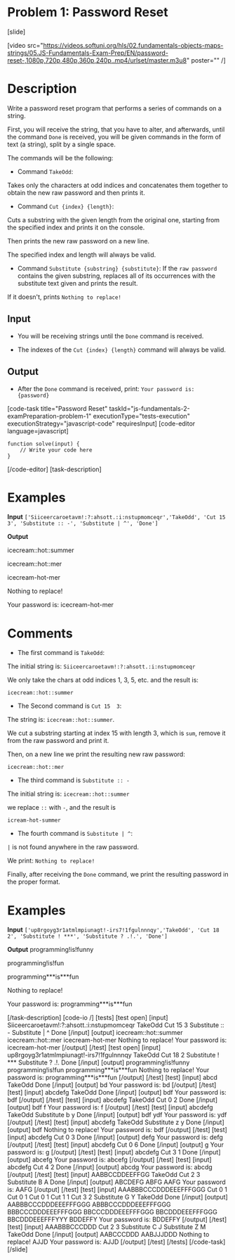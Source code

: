 # Problem 1: Password Reset

[slide]

[video src="https://videos.softuni.org/hls/02.fundamentals-objects-maps-strings/05.JS-Fundamentals-Exam-Prep/EN/password-reset-,1080p,720p,480p,360p,240p,.mp4/urlset/master.m3u8" poster="" /]

# Description
Write a password reset program that performs a series of commands on a string. 

First, you will receive the string, that you have to alter, and afterwards, until the command `Done` is received, you will be given commands in the form of text (a string), split by a single space. 

The commands will be the following:

* Command `TakeOdd`: 

Takes only the characters at odd indices and concatenates them together to obtain the new raw password and then prints it.

* Command `Cut {index} {length}`: 

Cuts а substring with the given length from the original one, starting from the specified index and prints it on the console.

Then prints the new raw password on a new line.

The specified index and length will always be valid.

* Command `Substitute {substring} {substitute}`: 
If the `raw password`  contains the given substring, replaces all of its occurrences with the substitute text given and prints the result.

If it doesn't, prints `Nothing to replace!`

## Input

* You will be receiving strings until the `Done` command is received.

* The indexes of the `Cut {index} {length}` command will always be valid.

## Output

* After the `Done` command is received, print: `Your password is: {password}`


[code-task title="Password Reset" taskId="js-fundamentals-2-examPreparation-problem-1" executionType="tests-execution" executionStrategy="javascript-code" requiresInput]
[code-editor language=javascript]
```
function solve(input) {
	// Write your code here
}
```
[/code-editor]
[task-description]

# Examples

 **Input** 
`['Siiceercaroetavm!:?:ahsott.:i:nstupmomceqr','TakeOdd', 'Cut 15 3', 'Substitute :: -', 'Substitute | ^', 'Done']`

**Output**

icecream\:\:hot\:\:summer

icecream\:\:hot\:\:mer

icecream\-hot\-mer

Nothing to replace!

Your password is: icecream\-hot\-mer

# Comments

* The first command is `TakeOdd`:

The initial string is: `Siiceercaroetavm!:?:ahsott.:i:nstupmomceqr`

We only take the chars at odd indices 1, 3, 5, etc. and the result is:

`icecream::hot::summer`

* The Second command is `Cut 15  3`:

The string is: `icecream::hot::summer`.

We cut a substring starting at index 15 with length 3, which is `sum`, remove it from the raw password and print it.

Then, on a new line we print the resulting new raw password:

`icecream::hot::mer`

* The third  command is `Substitute :: -` 

The initial string is: `icecream::hot::summer`

we replace `::` with `-`, and the result is

`icream-hot-summer`

* The fourth command is `Substitute | ^`:

`|` is not found anywhere in the raw password.

We print:
`Nothing to replace!` 

Finally, after receiving the `Done` command, we print the resulting password in the proper format.


# Examples

 **Input**
`['up8rgoyg3r1atmlmpiunagt!-irs7!1fgulnnnqy','TakeOdd', 'Cut 18 2', 'Substitute ! ***', 'Substitute ? .!.', 'Done']`

**Output**
programming!is!funny

programming!is!fun

programming\*\*\*is\*\*\*fun

Nothing to replace!

Your password is: programming\*\*\*is\*\*\*fun

[/task-description]
[code-io /]
[tests]
[test open]
[input]
Siiceercaroetavm!\:\?\:ahsott\.\:i\:nstupmomceqr
TakeOdd
Cut 15 3
Substitute \:\: \-
Substitute \| \^
Done
[/input]
[output]
icecream\:\:hot\:\:summer
icecream\:\:hot\:\:mer
icecream\-hot\-mer
Nothing to replace\!
Your password is\: icecream\-hot\-mer
[/output]
[/test]
[test open]
[input]
up8rgoyg3r1atmlmpiunagt!-irs7!1fgulnnnqy
TakeOdd
Cut 18 2
Substitute ! \*\*\*
Substitute ? .!.
Done
[/input]
[output]
programming!is!funny
programming!is!fun
programming\*\*\*is\*\*\*fun
Nothing to replace!
Your password is: programming\*\*\*is\*\*\*fun
[/output]
[/test]
[test]
[input]
abcd
TakeOdd
Done
[/input]
[output]
bd
Your password is: bd
[/output]
[/test]
[test]
[input]
abcdefg
TakeOdd
Done
[/input]
[output]
bdf
Your password is: bdf
[/output]
[/test]
[test]
[input]
abcdefg
TakeOdd
Cut 0 2
Done
[/input]
[output]
bdf
f
Your password is: f
[/output]
[/test]
[test]
[input]
abcdefg
TakeOdd
Substitute b y
Done
[/input]
[output]
bdf
ydf
Your password is: ydf
[/output]
[/test]
[test]
[input]
abcdefg
TakeOdd
Substitute z y
Done
[/input]
[output]
bdf
Nothing to replace!
Your password is: bdf
[/output]
[/test]
[test]
[input]
abcdefg
Cut 0 3
Done
[/input]
[output]
defg
Your password is: defg
[/output]
[/test]
[test]
[input]
abcdefg
Cut 0 6
Done
[/input]
[output]
g
Your password is: g
[/output]
[/test]
[test]
[input]
abcdefg
Cut 3 1
Done
[/input]
[output]
abcefg
Your password is: abcefg
[/output]
[/test]
[test]
[input]
abcdefg
Cut 4 2
Done
[/input]
[output]
abcdg
Your password is: abcdg
[/output]
[/test]
[test]
[input]
AABBCCDDEEFFGG
TakeOdd
Cut 2 3
Substitute B A
Done
[/input]
[output]
ABCDEFG
ABFG
AAFG
Your password is: AAFG
[/output]
[/test]
[test]
[input]
AAABBBCCCDDDEEEFFFGGG
Cut 0 1
Cut 0 1
Cut 0 1
Cut 1 1
Cut 3 2
Substitute G Y
TakeOdd
Done
[/input]
[output]
AABBBCCCDDDEEEFFFGGG
ABBBCCCDDDEEEFFFGGG
BBBCCCDDDEEEFFFGGG
BBCCCDDDEEEFFFGGG
BBCDDDEEEFFFGGG
BBCDDDEEEFFFYYY
BDDEFFY
Your password is: BDDEFFY
[/output]
[/test]
[test]
[input]
AAABBBCCCDDD
Cut 2 3
Substitute C J
Substitute Z M
TakeOdd
Done
[/input]
[output]
AABCCCDDD
AABJJJDDD
Nothing to replace!
AJJD
Your password is: AJJD
[/output]
[/test]
[/tests]
[/code-task]
[/slide]